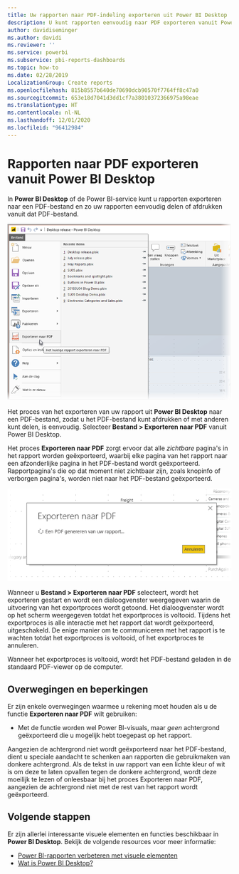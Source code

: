```yaml
---
title: Uw rapporten naar PDF-indeling exporteren uit Power BI Desktop
description: U kunt rapporten eenvoudig naar PDF exporteren vanuit Power BI Desktop en deze rapporten in PDF afdrukken
author: davidiseminger
ms.author: davidi
ms.reviewer: ''
ms.service: powerbi
ms.subservice: pbi-reports-dashboards
ms.topic: how-to
ms.date: 02/28/2019
LocalizationGroup: Create reports
ms.openlocfilehash: 815b8557b640de70690dcb90570f7764ff8c47a0
ms.sourcegitcommit: 653e18d7041d3dd1cf7a38010372366975a98eae
ms.translationtype: HT
ms.contentlocale: nl-NL
ms.lasthandoff: 12/01/2020
ms.locfileid: "96412984"
---
```

# <a name="export-reports-to-pdf-from-power-bi-desktop"></a>Rapporten naar PDF exporteren vanuit Power BI Desktop
In **Power BI Desktop** of de Power BI-service kunt u rapporten exporteren naar een PDF-bestand en zo uw rapporten eenvoudig delen of afdrukken vanuit dat PDF-bestand.

![Exporteren naar PDF](media/desktop-export-to-pdf/export-to-pdf_01.png)

Het proces van het exporteren van uw rapport uit **Power BI Desktop** naar een PDF-bestand, zodat u het PDF-bestand kunt afdrukken of met anderen kunt delen, is eenvoudig. Selecteer **Bestand > Exporteren naar PDF** vanuit Power BI Desktop.

Het proces **Exporteren naar PDF** zorgt ervoor dat alle *zichtbare* pagina's in het rapport worden geëxporteerd, waarbij elke pagina van het rapport naar een afzonderlijke pagina in het PDF-bestand wordt geëxporteerd. Rapportpagina's die op dat moment niet zichtbaar zijn, zoals knopinfo of verborgen pagina's, worden niet naar het PDF-bestand geëxporteerd. 

![Exporteren naar PDF wordt uitgevoerd](media/desktop-export-to-pdf/export-to-pdf_02.png)

Wanneer u **Bestand > Exporteren naar PDF** selecteert, wordt het exporteren gestart en wordt een dialoogvenster weergegeven waarin de uitvoering van het exportproces wordt getoond. Het dialoogvenster wordt op het scherm weergegeven totdat het exportproces is voltooid. Tijdens het exportproces is alle interactie met het rapport dat wordt geëxporteerd, uitgeschakeld. De enige manier om te communiceren met het rapport is te wachten totdat het exportproces is voltooid, of het exportproces te annuleren. 

Wanneer het exportproces is voltooid, wordt het PDF-bestand geladen in de standaard PDF-viewer op de computer. 

## <a name="considerations-and-limitations"></a>Overwegingen en beperkingen
Er zijn enkele overwegingen waarmee u rekening moet houden als u de functie **Exporteren naar PDF** wilt gebruiken:

* Met de functie worden wel Power BI-visuals, maar *geen* achtergrond geëxporteerd die u mogelijk hebt toegepast op het rapport.

Aangezien de achtergrond niet wordt geëxporteerd naar het PDF-bestand, dient u speciale aandacht te schenken aan rapporten die gebruikmaken van donkere achtergrond. Als de tekst in uw rapport van een lichte kleur of wit is om deze te laten opvallen tegen de donkere achtergrond, wordt deze moeilijk te lezen of onleesbaar bij het proces Exporteren naar PDF, aangezien de achtergrond niet met de rest van het rapport wordt geëxporteerd. 



## <a name="next-steps"></a>Volgende stappen
Er zijn allerlei interessante visuele elementen en functies beschikbaar in **Power BI Desktop**. Bekijk de volgende resources voor meer informatie:

* [Power BI-rapporten verbeteren met visuele elementen](desktop-visual-elements-for-reports.md)
* [Wat is Power BI Desktop?](../fundamentals/desktop-what-is-desktop.md)
